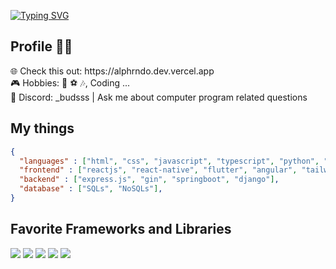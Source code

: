[![Typing SVG](https://readme-typing-svg.demolab.com/?lines=👋+Hi+There,+I'm+Aldi!;✨A+❤️+Software+Developer+❤️+from+🇮🇩)](https://git.io/typing-svg)

## Profile 👦🏻

 <p>🌐 Check this out: https://alphrndo.dev.vercel.app<br/>
 🎮 Hobbies: 🎤 ⚽️ 🎶, Coding ...<br/>
 💬 Discord: _budsss | Ask me about computer program related questions</p>
 
## My things

```json
{
  "languages" : ["html", "css", "javascript", "typescript", "python", "go", "dart", "swift"],
  "frontend" : ["reactjs", "react-native", "flutter", "angular", "tailwindcss" ],
  "backend" : ["express.js", "gin", "springboot", "django"],
  "database" : ["SQLs", "NoSQLs"],
}
```

## Favorite Frameworks and Libraries

<p>
  <img src="https://img.shields.io/badge/React-20232A?style=for-the-badge&logo=react&logoColor=61DAFB" />
  <img src="https://img.shields.io/badge/next.js-000000?style=for-the-badge&logo=nextdotjs&logoColor=white" />
  <img src="https://img.shields.io/badge/React_Native-20232A?style=for-the-badge&logo=react&logoColor=61DAFB" />
  <img src="https://img.shields.io/badge/Node.js-339933?style=for-the-badge&logo=nodedotjs&logoColor=white" />
  <img src="https://img.shields.io/badge/Tailwind_CSS-38B2AC?style=for-the-badge&logo=tailwind-css&logoColor=white" />
</p>

